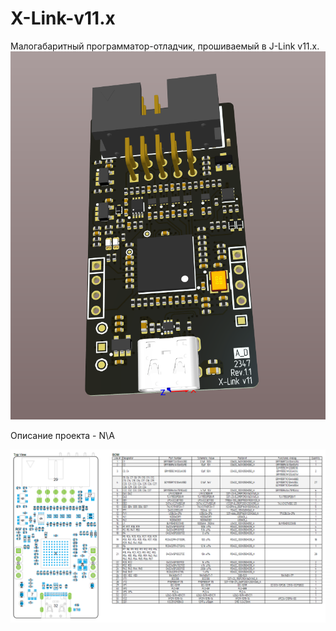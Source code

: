 ﻿# X-Link-v11.x

Малогабаритный программатор-отладчик, прошиваемый в J-Link v11.x.<br>
![PCB](Debug/X-Link-v11.x/Info/3d.png)

Описание проекта - N\A<br>

![Assembly](Debug/X-Link-v11.x/Info/asm.png)
